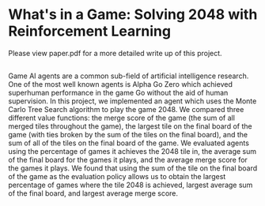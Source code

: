# What's in a Game: Solving 2048 with Reinforcement Learning

Please view paper.pdf for a more detailed write up of this project.

##

Game AI agents are a common sub-field of artificial intelligence research. One of the most well known agents is Alpha Go Zero which achieved superhuman performance in the game Go without the aid of human supervision. In this project, we implemented an agent which uses the Monte Carlo Tree Search algorithm to play the game 2048. We compared three different value functions: the merge score of the game (the sum of all merged tiles throughout the game), the largest tile on the final board of the game (with ties broken by the sum of the tiles on the final board), and the sum of all of the tiles on the final board of the game. We evaluated agents using the percentage of games it achieves the 2048 tile in, the average sum of the final board for the games it plays, and the average merge score for the games it plays. We found that using the sum of the tile on the final board of the game as the evaluation policy allows us to obtain the largest percentage of games where the tile 2048 is achieved, largest average sum of the final board, and largest average merge score.
